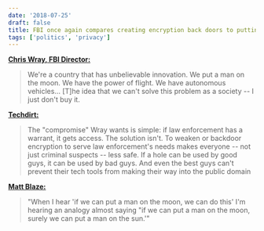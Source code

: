 ```yaml
---
date: '2018-07-25'
draft: false
title: FBI once again compares creating encryption back doors to putting a man on the moon
tags: ['politics', 'privacy']
---
```


**[Chris Wray, FBI Director:](https://www.techdirt.com/2018/07/25/fbi-boss-chris-wray-we-put-man-moon-so-why-not-encryption-backdoors/)**

> We're a country that has unbelievable innovation. We put a man on the moon. We have the power of flight. We have autonomous vehicles… [T]he idea that we can't solve this problem as a society -- I just don't buy it.<!-- excerpt -->

**[Techdirt:](https://www.techdirt.com/2018/07/25/fbi-boss-chris-wray-we-put-man-moon-so-why-not-encryption-backdoors/)**

> The "compromise" Wray wants is simple: if law enforcement has a warrant, it gets access. The solution isn't. To weaken or backdoor encryption to serve law enforcement's needs makes everyone -- not just criminal suspects -- less safe. If a hole can be used by good guys, it can be used by bad guys. And even the best guys can't prevent their tech tools from making their way into the public domain

**[Matt Blaze:](https://www.techdirt.com/2018/07/25/fbi-boss-chris-wray-we-put-man-moon-so-why-not-encryption-backdoors/)**

> "When I hear 'if we can put a man on the moon, we can do this' I'm hearing an analogy almost saying "if we can put a man on the moon, surely we can put a man on the sun.'"
